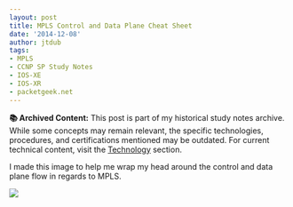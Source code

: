 ```yaml
---
layout: post
title: MPLS Control and Data Plane Cheat Sheet
date: '2014-12-08'
author: jtdub
tags:
- MPLS
- CCNP SP Study Notes
- IOS-XE
- IOS-XR
- packetgeek.net
---
```



<div class="alert alert-warning" role="alert">
  <strong>📚 Archived Content:</strong> This post is part of my historical study notes archive. While some concepts may remain relevant, the specific technologies, procedures, and certifications mentioned may be outdated. For current technical content, visit the <a href="/technology/" class="alert-link">Technology</a> section.
</div>

I made this image to help me wrap my head around the control and data plane flow in regards to MPLS.

<img src="https://imagedelivery.net/KfNXtSV3XH0tLyWKv3PbRw/88b37045-b186-44f1-7a70-bfbcd1b7ee00/public"/>
